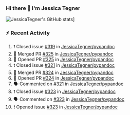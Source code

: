 ### Hi there 👋 I'm Jessica Tegner

![JessicaTegner's GitHub stats](https://github-readme-stats.vercel.app/api?username=jessicategner)]


### :zap: Recent Activity

<!--START_SECTION:activity-->
1. ❗️ Closed issue [#319](https://github.com/JessicaTegner/pypandoc/issues/319) in [JessicaTegner/pypandoc](https://github.com/JessicaTegner/pypandoc)
2. 🎉 Merged PR [#325](https://github.com/JessicaTegner/pypandoc/pull/325) in [JessicaTegner/pypandoc](https://github.com/JessicaTegner/pypandoc)
3. 💪 Opened PR [#325](https://github.com/JessicaTegner/pypandoc/pull/325) in [JessicaTegner/pypandoc](https://github.com/JessicaTegner/pypandoc)
4. ❗️ Closed issue [#321](https://github.com/JessicaTegner/pypandoc/issues/321) in [JessicaTegner/pypandoc](https://github.com/JessicaTegner/pypandoc)
5. 🎉 Merged PR [#324](https://github.com/JessicaTegner/pypandoc/pull/324) in [JessicaTegner/pypandoc](https://github.com/JessicaTegner/pypandoc)
6. 💪 Opened PR [#324](https://github.com/JessicaTegner/pypandoc/pull/324) in [JessicaTegner/pypandoc](https://github.com/JessicaTegner/pypandoc)
7. 🗣 Commented on [#321](https://github.com/JessicaTegner/pypandoc/issues/321) in [JessicaTegner/pypandoc](https://github.com/JessicaTegner/pypandoc)
8. ❗️ Closed issue [#323](https://github.com/JessicaTegner/pypandoc/issues/323) in [JessicaTegner/pypandoc](https://github.com/JessicaTegner/pypandoc)
9. 🗣 Commented on [#323](https://github.com/JessicaTegner/pypandoc/issues/323) in [JessicaTegner/pypandoc](https://github.com/JessicaTegner/pypandoc)
10. ❗️ Opened issue [#323](https://github.com/JessicaTegner/pypandoc/issues/323) in [JessicaTegner/pypandoc](https://github.com/JessicaTegner/pypandoc)
<!--END_SECTION:activity-->

